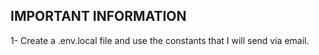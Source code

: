 ## IMPORTANT INFORMATION

1- Create a .env.local file and use the constants that I will send via email. 


